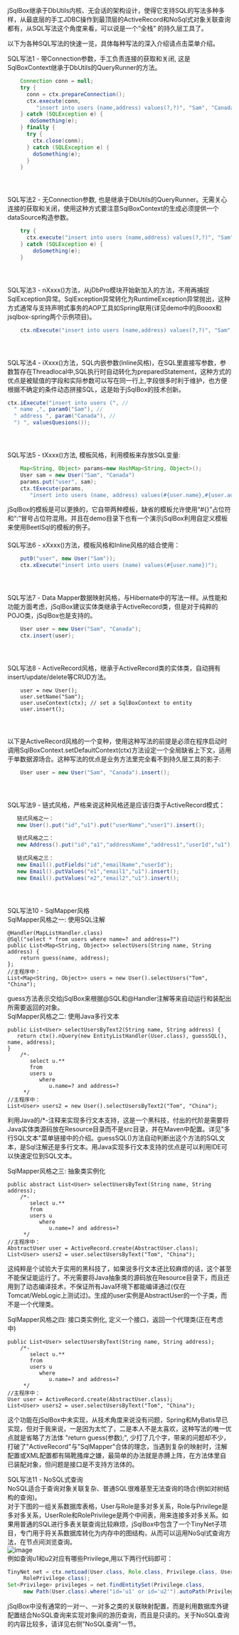 jSqlBox继承于DbUtils内核、无会话的架构设计，使得它支持SQL的写法多种多样，从最底层的手工JDBC操作到最顶层的ActiveRecord和NoSql式对象关联查询都有，从SQL写法这个角度来看，可以说是一个“全栈” 的持久层工具了。

以下为各种SQL写法的快速一览，具体每种写法的深入介绍请点击菜单介绍。

SQL写法1 - 带Connection参数，手工负责连接的获取和关闭, 这是SqlBoxContext继承于DbUtils的QueryRunner的方法。
```Java
    Connection conn = null;
    try {
      conn = ctx.prepareConnection();
      ctx.execute(conn, 
         "insert into users (name,address) values(?,?)", "Sam", "Canada");
    } catch (SQLException e) {
       doSomething(e);
    } finally {
      try {
        ctx.close(conn);
      } catch (SQLException e) {
        doSomething(e);
      }
    }
```
　　  
　　  
SQL写法2 - 无Connection参数, 也是继承于DbUtils的QueryRunner。无需关心连接的获取和关闭，使用这种方式要注意SqlBoxContext的生成必须提供一个dataSource构造参数。
```Java
    try {
      ctx.execute("insert into users (name,address) values(?,?)", "Sam", "Canada");
    } catch (SQLException e) {
        doSomething(e);
    }
```
　　  
　　  
SQL写法3 - nXxxx()方法，从jDbPro模块开始新加入的方法，不用再捕捉SqlException异常。SqlException异常转化为RuntimeException异常抛出，这种方式通常与支持声明式事务的AOP工具如Spring联用(详见demo中的jBooox和jsqlbox-spring两个示例项目)。
```Java
    ctx.nExecute("insert into users (name,address) values(?,?)", "Sam", "Canada");
```
　　  
　　  
SQL写法4 - iXxxx()方法，SQL内嵌参数(Inline风格)，在SQL里直接写参数，参数暂存在Threadlocal中,SQL执行时自动转化为preparedStatement，这种方式的优点是被赋值的字段和实际参数可以写在同一行上,字段很多时利于维护，也方便根据不确定的条件动态拼接SQL，这是始于jSqlBox的技术创新。
```Java
ctx.iExecute("insert into users (", //
  " name ,", param0("Sam"), //
  " address ", param("Canada"), //
  ") ", valuesQuesions());
```
　　  
　　  
SQL写法5 - tXxxx()方法, 模板风格，利用模板来存放SQL变量:
```Java
    Map<String, Object> params=new HashMap<String, Object>();
    User sam = new User("Sam", "Canada") 
    params.put("user", sam);
    ctx.tExecute(params,
       "insert into users (name, address) values(#{user.name},#{user.address})");
```
jSqlBox的模板是可以更换的，它自带两种模板，缺省的模板允许使用“#{}”占位符和“:”冒号占位符混用。并且在demo目录下也有一个演示jSqlBox利用自定义模板来使用BeetlSql的模板的例子。  
　　  
SQL写法6 - xXxxx()方法，模板风格和Inline风格的结合使用：
```Java
    put0("user", new User("Sam"));
    ctx.xExecute("insert into users (name) values(#{user.name})");
```
　　  
　　  
SQL写法7 - Data Mapper数据映射风格，与Hibernate中的写法一样。从性能和功能方面考虑，jSqlBox建议实体类继承于ActiveRecord类，但是对于纯粹的POJO类，jSqlBox也是支持的。  
```Java
    User user = new User("Sam", "Canada");
    ctx.insert(user);
```
　　  
　　  
SQL写法8 - ActiveRecord风格，继承于ActiveRecord类的实体类，自动拥有insert/update/delete等CRUD方法。
```
    user = new User();
    user.setName("Sam");
    user.useContext(ctx); // set a SqlBoxContext to entity
    user.insert();
```
　　  
　　  
以下是ActiveRecord风格的一个变种，使用这种写法的前提是必须在程序启动时调用SqlBoxContext.setDefaultContext(ctx)方法设定一个全局缺省上下文，适用于单数据源场合。这种写法的优点是业务方法里完全看不到持久层工具的影子: 
```Java
    User user = new User("Sam", "Canada").insert();
```
　　  
　　  
SQL写法9 - 链式风格，严格来说这种风格还是应该归类于ActiveRecord模式：
```Java
   链式风格之一：
   new User().put("id","u1").put("userName","user1").insert(); 
   
   链式风格之二：
   new Address().put("id","a1","addressName","address1","userId","u1").insert();
   
   链式风格之三：
   new Email().putFields("id","emailName","userId");
   new Email().putValues("e1","email1","u1").insert();
   new Email().putValues("e2","email2","u1").insert();   
``` 
　　  
　　  
SQL写法10 - SqlMapper风格  
SqlMapper风格之一: 使用SQL注解  
```
@Handler(MapListHandler.class)
@Sql("select * from users where name=? and address=?")
public List<Map<String, Object>> selectUsers(String name, String address) {
    return guess(name, address);
};
//主程序中：
List<Map<String, Object>> users = new User().selectUsers("Tom", "China");
```
guess方法表示交给jSqlBox来根据@SQL和@Handler注解等来自动运行和装配出所需要返回的对象。
　　  
SqlMapper风格之二: 使用Java多行文本
```
public List<User> selectUsersByText2(String name, String address) {
   return ctx().nQuery(new EntityListHandler(User.class), guessSQL(), name, address);
}
	/*-
	   select u.** 
	   from 
	   users u
	      where 
	         u.name=? and address=?
	 */
//主程序中：
List<User> users2 = new User().selectUsersByText2("Tom", "China");
```
利用Java的/*-注释来实现多行文本支持，这是一个黑科技，付出的代阶是需要将Java实体类源码放在Resource目录而不是src目录，并在Maven中配置。详见"多行SQL文本"菜单链接中的介绍。guessSQL()方法自动判断出这个方法的SQL文本，是Sql注解还是多行文本。用Java实现多行文本支持的优点是可以利用IDE可以快速定位到SQL文本。

SqlMapper风格之三: 抽象类实例化
```
public abstract List<User> selectUsersByText(String name, String address);
	/*-
	   select u.** 
	   from 
	   users u
	      where 
	         u.name=? and address=?
	 */
//主程序中：
AbstractUser user = ActiveRecord.create(AbstractUser.class);
List<User> users2 = user.selectUsersByText("Tom", "China");
```
这纯粹是个试验大于实用的黑科技了，如果说多行文本还比较麻烦的话，这个甚至不能保证能运行了。不光需要将Java抽象类的源码放在Resource目录下，而且还用到了动态编译技术，不保证所有Java环境下都能编译通过(仅在Tomcat/WebLogic上测试过)。生成的user实例是AbstractUser的一个子类，而不是一个代理类。 

SqlMapper风格之四: 接口类实例化, 定义一个接口，返回一个代理类(正在考虑中)
```
public List<User> selectUsersByText(String name, String address);
	/*-
	   select u.** 
	   from 
	   users u
	      where 
	         u.name=? and address=?
	 */
//主程序中：
User user = ActiveRecord.create(AbstractUser.class);
List<User> users2 = user.selectUsersByText("Tom", "China");
```
这个功能在jSqlBox中未实现，从技术角度来说没有问题，Spring和MyBatis早已实现，但对于我来说，一是因为太忙了，二是本人不是太喜欢，这种写法的唯一优点就是省略了方法体 "return guess(参数);",  少打了几个字，带来的问题却不少，打破了"ActiveRecord"与"SqlMapper"合体的理念，当遇到复杂的映射时，注解配置或XML配置都有隔靴搔痒之嫌，最简单的办法就是赤膊上阵，在方法体里自已装配对象，但问题是接口是不支持方法体的。

SQL写法11 - NoSQL式查询  
NoSQL适合于查询对象关联复杂、普通SQL很难基至无法查询的场合(例如对树结构的查询)。  
对于下图的一组关系数据库表格，User与Role是多对多关系，Role与Privilege是多对多关系，UserRole和RolePrivilege是两个中间表，用来连接多对多关系。如果用普通的SQL进行多表关联查询比较麻烦，jSqlBox中包含了一个TinyNet子项目，专门用于将关系数据库转化为内存中的图结构，从而可以运用NoSql式查询方法，在节点间浏览查询。  
![image](https://gitee.com/drinkjava2/jSqlBox/raw/master/orm.png "图片")  
例如查询u1和u2对应有哪些Privilege,用以下两行代码即可：  
```Java
TinyNet net = ctx.netLoad(User.class, Role.class, Privilege.class, UserRole.class,
     RolePrivilege.class);
Set<Privilege> privileges = net.findEntitySet(Privilege.class,
     new Path(User.class).where("id='u1' or id='u2'").autoPath(Privilege.class));
```
jSqlBox中没有通常的一对一、一对多之类的关联映射配置，而是利用数据库外键配置结合NoSQL查询来实现对象间的游历查询，而且是只读的。关于NoSQL查询的内容比较多，请详见右侧"NoSQL查询"一节。